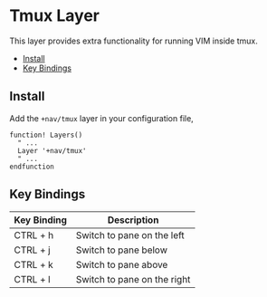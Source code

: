 # Tmux Layer

This layer provides extra functionality for running VIM inside tmux.

- [Install](#install)
- [Key Bindings](#key-bindings)

## Install

Add the `+nav/tmux` layer in your configuration file,

```viml
function! Layers()
  " ...
  Layer '+nav/tmux'
  " ...
endfunction
```

## Key Bindings

Key Binding | Description
----------- | ---------------------------
CTRL + h    | Switch to pane on the left
CTRL + j    | Switch to pane below
CTRL + k    | Switch to pane above
CTRL + l    | Switch to pane on the right
